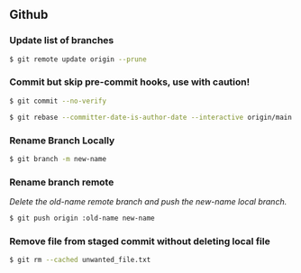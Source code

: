 ## Github

### Update list of branches

```sh
$ git remote update origin --prune
```

### Commit but skip pre-commit hooks, use with caution!

```sh
$ git commit --no-verify
```

```sh
$ git rebase --committer-date-is-author-date --interactive origin/main
```

### Rename Branch Locally

```sh
$ git branch -m new-name
```

### Rename branch remote

_Delete the old-name remote branch and push the new-name local branch._

```sh
$ git push origin :old-name new-name
```

### Remove file from staged commit without deleting local file

```sh
$ git rm --cached unwanted_file.txt
```

